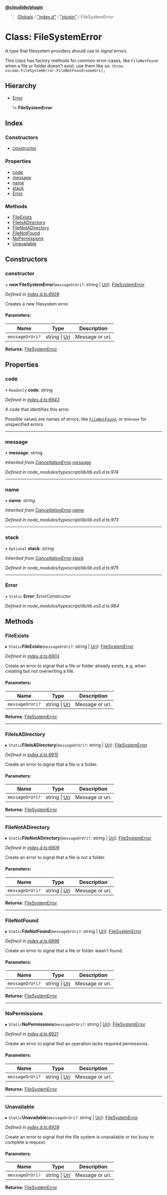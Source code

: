 **[@cloudide/plugin](../README.md)**

> [Globals](../README.md) / ["index.d"](../modules/_index_d_.md) / ["plugin"](../modules/_index_d_._plugin_.md) / FileSystemError

# Class: FileSystemError

A type that filesystem providers should use to signal errors.

This class has factory methods for common error-cases, like `FileNotFound` when
a file or folder doesn't exist, use them like so: `throw vscode.FileSystemError.FileNotFound(someUri);`

## Hierarchy

* [Error](_index_d_._plugin_.cancellationerror.md#error)

  ↳ **FileSystemError**

## Index

### Constructors

* [constructor](_index_d_._plugin_.filesystemerror.md#constructor)

### Properties

* [code](_index_d_._plugin_.filesystemerror.md#code)
* [message](_index_d_._plugin_.filesystemerror.md#message)
* [name](_index_d_._plugin_.filesystemerror.md#name)
* [stack](_index_d_._plugin_.filesystemerror.md#stack)
* [Error](_index_d_._plugin_.filesystemerror.md#error)

### Methods

* [FileExists](_index_d_._plugin_.filesystemerror.md#fileexists)
* [FileIsADirectory](_index_d_._plugin_.filesystemerror.md#fileisadirectory)
* [FileNotADirectory](_index_d_._plugin_.filesystemerror.md#filenotadirectory)
* [FileNotFound](_index_d_._plugin_.filesystemerror.md#filenotfound)
* [NoPermissions](_index_d_._plugin_.filesystemerror.md#nopermissions)
* [Unavailable](_index_d_._plugin_.filesystemerror.md#unavailable)

## Constructors

### constructor

\+ **new FileSystemError**(`messageOrUri?`: string \| [Uri](_index_d_._plugin_.uri.md)): [FileSystemError](_index_d_._plugin_.filesystemerror.md)

*Defined in [index.d.ts:6928](https://github.com/shuyaqian/cloudide-plugin-api/blob/9d985be/index.d.ts#L6928)*

Creates a new filesystem error.

#### Parameters:

Name | Type | Description |
------ | ------ | ------ |
`messageOrUri?` | string \| [Uri](_index_d_._plugin_.uri.md) | Message or uri.  |

**Returns:** [FileSystemError](_index_d_._plugin_.filesystemerror.md)

## Properties

### code

• `Readonly` **code**: string

*Defined in [index.d.ts:6943](https://github.com/shuyaqian/cloudide-plugin-api/blob/9d985be/index.d.ts#L6943)*

A code that identifies this error.

Possible values are names of errors, like [`FileNotFound`](#FileSystemError.FileNotFound),
or `Unknown` for unspecified errors.

___

### message

•  **message**: string

*Inherited from [CancellationError](_index_d_._plugin_.cancellationerror.md).[message](_index_d_._plugin_.cancellationerror.md#message)*

*Defined in node_modules/typescript/lib/lib.es5.d.ts:974*

___

### name

•  **name**: string

*Inherited from [CancellationError](_index_d_._plugin_.cancellationerror.md).[name](_index_d_._plugin_.cancellationerror.md#name)*

*Defined in node_modules/typescript/lib/lib.es5.d.ts:973*

___

### stack

• `Optional` **stack**: string

*Inherited from [CancellationError](_index_d_._plugin_.cancellationerror.md).[stack](_index_d_._plugin_.cancellationerror.md#stack)*

*Defined in node_modules/typescript/lib/lib.es5.d.ts:975*

___

### Error

▪ `Static` **Error**: ErrorConstructor

*Defined in node_modules/typescript/lib/lib.es5.d.ts:984*

## Methods

### FileExists

▸ `Static`**FileExists**(`messageOrUri?`: string \| [Uri](_index_d_._plugin_.uri.md)): [FileSystemError](_index_d_._plugin_.filesystemerror.md)

*Defined in [index.d.ts:6903](https://github.com/shuyaqian/cloudide-plugin-api/blob/9d985be/index.d.ts#L6903)*

Create an error to signal that a file or folder already exists, e.g. when
creating but not overwriting a file.

#### Parameters:

Name | Type | Description |
------ | ------ | ------ |
`messageOrUri?` | string \| [Uri](_index_d_._plugin_.uri.md) | Message or uri.  |

**Returns:** [FileSystemError](_index_d_._plugin_.filesystemerror.md)

___

### FileIsADirectory

▸ `Static`**FileIsADirectory**(`messageOrUri?`: string \| [Uri](_index_d_._plugin_.uri.md)): [FileSystemError](_index_d_._plugin_.filesystemerror.md)

*Defined in [index.d.ts:6915](https://github.com/shuyaqian/cloudide-plugin-api/blob/9d985be/index.d.ts#L6915)*

Create an error to signal that a file is a folder.

#### Parameters:

Name | Type | Description |
------ | ------ | ------ |
`messageOrUri?` | string \| [Uri](_index_d_._plugin_.uri.md) | Message or uri.  |

**Returns:** [FileSystemError](_index_d_._plugin_.filesystemerror.md)

___

### FileNotADirectory

▸ `Static`**FileNotADirectory**(`messageOrUri?`: string \| [Uri](_index_d_._plugin_.uri.md)): [FileSystemError](_index_d_._plugin_.filesystemerror.md)

*Defined in [index.d.ts:6909](https://github.com/shuyaqian/cloudide-plugin-api/blob/9d985be/index.d.ts#L6909)*

Create an error to signal that a file is not a folder.

#### Parameters:

Name | Type | Description |
------ | ------ | ------ |
`messageOrUri?` | string \| [Uri](_index_d_._plugin_.uri.md) | Message or uri.  |

**Returns:** [FileSystemError](_index_d_._plugin_.filesystemerror.md)

___

### FileNotFound

▸ `Static`**FileNotFound**(`messageOrUri?`: string \| [Uri](_index_d_._plugin_.uri.md)): [FileSystemError](_index_d_._plugin_.filesystemerror.md)

*Defined in [index.d.ts:6896](https://github.com/shuyaqian/cloudide-plugin-api/blob/9d985be/index.d.ts#L6896)*

Create an error to signal that a file or folder wasn't found.

#### Parameters:

Name | Type | Description |
------ | ------ | ------ |
`messageOrUri?` | string \| [Uri](_index_d_._plugin_.uri.md) | Message or uri.  |

**Returns:** [FileSystemError](_index_d_._plugin_.filesystemerror.md)

___

### NoPermissions

▸ `Static`**NoPermissions**(`messageOrUri?`: string \| [Uri](_index_d_._plugin_.uri.md)): [FileSystemError](_index_d_._plugin_.filesystemerror.md)

*Defined in [index.d.ts:6921](https://github.com/shuyaqian/cloudide-plugin-api/blob/9d985be/index.d.ts#L6921)*

Create an error to signal that an operation lacks required permissions.

#### Parameters:

Name | Type | Description |
------ | ------ | ------ |
`messageOrUri?` | string \| [Uri](_index_d_._plugin_.uri.md) | Message or uri.  |

**Returns:** [FileSystemError](_index_d_._plugin_.filesystemerror.md)

___

### Unavailable

▸ `Static`**Unavailable**(`messageOrUri?`: string \| [Uri](_index_d_._plugin_.uri.md)): [FileSystemError](_index_d_._plugin_.filesystemerror.md)

*Defined in [index.d.ts:6928](https://github.com/shuyaqian/cloudide-plugin-api/blob/9d985be/index.d.ts#L6928)*

Create an error to signal that the file system is unavailable or too busy to
complete a request.

#### Parameters:

Name | Type | Description |
------ | ------ | ------ |
`messageOrUri?` | string \| [Uri](_index_d_._plugin_.uri.md) | Message or uri.  |

**Returns:** [FileSystemError](_index_d_._plugin_.filesystemerror.md)
